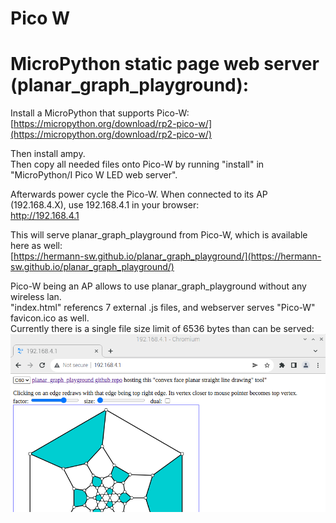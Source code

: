 # Pico W

MicroPython static page web server (planar_graph_playground):
=============================================================

Install a MicroPython that supports Pico-W:  
[https://micropython.org/download/rp2-pico-w/](https://micropython.org/download/rp2-pico-w/)

Then install ampy.  
Then copy all needed files onto Pico-W by running "install" in "MicroPython/I Pico W LED web server".  

Afterwards power cycle the Pico-W. When connected to its AP (192.168.4.X), use 192.168.4.1 in your browser:  
http://192.168.4.1

This will serve planar_graph_playground from Pico-W, which is available here as well:  
[https://hermann-sw.github.io/planar_graph_playground/](https://hermann-sw.github.io/planar_graph_playground/)  

Pico-W being an AP allows to use planar_graph_playground without any wireless lan.  
"index.html" referencs 7 external .js files, and webserver serves "Pico-W" favicon.ico as well.  
Currently there is a single file size limit of 6536 bytes than can be served:  
![pico_w_ap.planar_graph_playground.png](pico_w_ap.planar_graph_playground.png)

